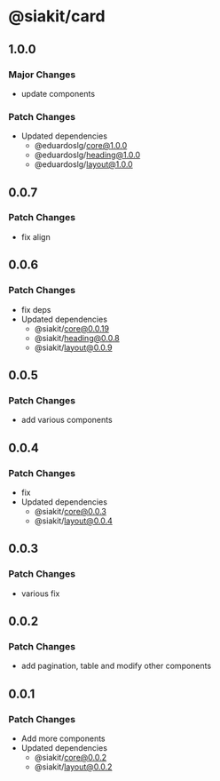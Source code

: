 # @siakit/card

## 1.0.0

### Major Changes

- update components

### Patch Changes

- Updated dependencies
  - @eduardoslg/core@1.0.0
  - @eduardoslg/heading@1.0.0
  - @eduardoslg/layout@1.0.0

## 0.0.7

### Patch Changes

- fix align

## 0.0.6

### Patch Changes

- fix deps
- Updated dependencies
  - @siakit/core@0.0.19
  - @siakit/heading@0.0.8
  - @siakit/layout@0.0.9

## 0.0.5

### Patch Changes

- add various components

## 0.0.4

### Patch Changes

- fix
- Updated dependencies
  - @siakit/core@0.0.3
  - @siakit/layout@0.0.4

## 0.0.3

### Patch Changes

- various fix

## 0.0.2

### Patch Changes

- add pagination, table and modify other components

## 0.0.1

### Patch Changes

- Add more components
- Updated dependencies
  - @siakit/core@0.0.2
  - @siakit/layout@0.0.2
